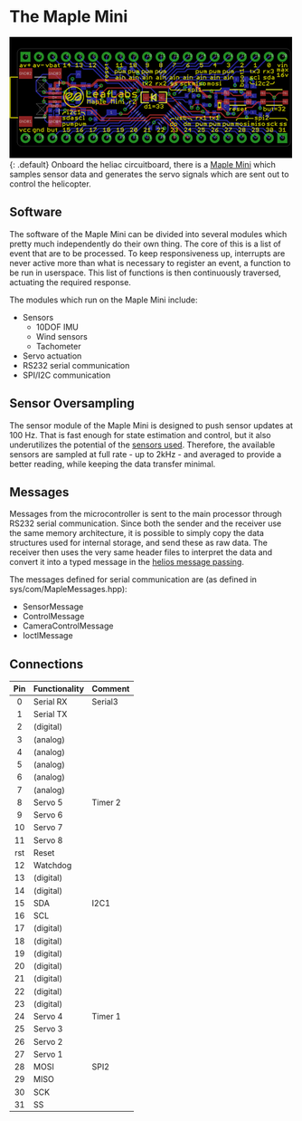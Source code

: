 # The Maple Mini
![Maple Mini](maplemini.png){: .default}
Onboard the heliac circuitboard, there is a [Maple Mini](http://leaflabs.com/docs/hardware/maple-mini.html) which
samples sensor data and generates the servo signals which are sent out to control the helicopter.

## Software
The software of the Maple Mini can be divided into several modules which 
pretty much independently do their own thing.
The core of this is a list of event that are to be processed. 
To keep responsiveness up, interrupts are never active more than what is necessary 
to register an event, a function to be run in userspace. 
This list of functions is then continuously traversed, actuating the required response.

The modules which run on the Maple Mini include:
 - Sensors
     - 10DOF IMU
     - Wind sensors
     - Tachometer
- Servo actuation
- RS232 serial communication
- SPI/I2C communication

## Sensor Oversampling
The sensor module of the Maple Mini is designed to push sensor updates at 100 Hz. 
That is fast enough for state estimation and control, but it also underutilizes the potential of
the [sensors used](../02.sensors/00.onboard_sensors.md). Therefore, the available sensors are sampled at full rate - up to 2kHz - and
averaged to provide a better reading, while keeping the data transfer minimal.

## Messages
Messages from the microcontroller is sent to the main processor through RS232 serial communication.
Since both the sender and the receiver use the same memory architecture, it is possible to simply copy
the data structures used for internal storage, and send these as raw data. The receiver then uses the
very same header files to interpret the data and convert it into a typed message in the 
[helios message passing](../01.helios/00.helios.md).

The messages defined for serial communication are (as defined in sys/com/MapleMessages.hpp):

 - SensorMessage
 - ControlMessage
 - CameraControlMessage
 - IoctlMessage

## Connections
| Pin | Functionality | Comment |
|:---:|:--------------|:--------|
| 0   | Serial RX     | Serial3 |
| 1   | Serial TX     |         |
| 2   | (digital)     |         |
| 3   | (analog)      |         |
| 4   | (analog)      |         |
| 5   | (analog)      |         |
| 6   | (analog)      |         |
| 7   | (analog)      |         |
| 8   | Servo 5       | Timer 2 |
| 9   | Servo 6       |         |
| 10  | Servo 7       |         |
| 11  | Servo 8       |         |
| rst | Reset         |         |
| 12  | Watchdog      |         |
| 13  | (digital)     |         |
| 14  | (digital)     |         |
| 15  | SDA           | I2C1    |
| 16  | SCL           |         |
| 17  | (digital)     |         |
| 18  | (digital)     |         |
| 19  | (digital)     |         |
| 20  | (digital)     |         |
| 21  | (digital)     |         |
| 22  | (digital)     |         |
| 23  | (digital)     |         |
| 24  | Servo 4       | Timer 1 |
| 25  | Servo 3       |         |
| 26  | Servo 2       |         |
| 27  | Servo 1       |         |
| 28  | MOSI          | SPI2    |
| 29  | MISO          |         |
| 30  | SCK           |         |
| 31  | SS            |         |

